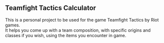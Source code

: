 ## Teamfight Tactics Calculator

This is a personal project to be used for the game Teamfight Tactics by Riot games. <br />
It helps you come up with a team composition, with specific origins and classes if you wish, using the items you encounter in game.
